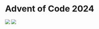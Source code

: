 Advent of Code 2024
===================

![](https://img.shields.io/badge/stars%20⭐-30-yellow) ![](https://img.shields.io/badge/days%20completed-15-red)